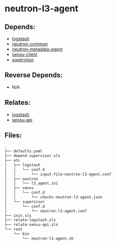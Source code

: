 # neutron-l3-agent

## Depends:

  -  [logstash](/salt/logstash)
  -  [neutron-common](/salt/neutron-common)
  -  [neutron-metadata-agent](/salt/neutron-metadata-agent)
  -  [sensu-client](/salt/sensu-client)
  -  [supervisor](/salt/supervisor)

## Reverse Depends:

  -  N/A

## Relates:

  -  [logstash](/salt/logstash)
  -  [sensu-api](/salt/sensu-api)

## Files:

```bash
.
├── defaults.yaml
├── depend-supervisor.sls
├── etc
│   ├── logstash
│   │   └── conf.d
│   │       └── input-file-neutron-l3-agent.conf
│   ├── neutron
│   │   └── l3_agent.ini
│   ├── sensu
│   │   └── conf.d
│   │       └── checks-neutron-l3-agent.json
│   └── supervisor
│       └── conf.d
│           └── neutron-l3-agent.conf
├── init.sls
├── relate-logstash.sls
├── relate-sensu-api.sls
└── root
    └── bin
        └── neutron-l3-agent.sh
```
